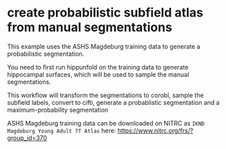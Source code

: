 # create probabilistic subfield atlas from manual segmentations

This example uses the ASHS Magdeburg training data to generate a probabilistic segmentation.

You need to first run hippunfold on the training data to generate hippocampal surfaces, which will be used to sample the manual segmentations.

This workflow will transform the segmentations to corobl, sample the subfield labels, convert to cifti, generate a probablistic segmentation and a maximum-probability segmentation


ASHS Magdeburg training data can be downloaded on NITRC as `IKND Magdeburg Young Adult 7T Atlas` here: https://www.nitrc.org/frs/?group_id=370
